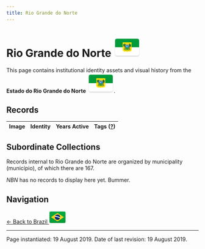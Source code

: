 ```yaml
---
title: Rio Grande do Norte
---
```


# Rio Grande do Norte <img src="../../images/FlagKit/SA/BR/RN/RN@3x.png" class="flagkit-head">

This page contains institutional identity assets and visual history from the **Estado do Rio Grande do Norte** <img src="../../images/FlagKit/SA/BR/RN/RN@3x.png" class="flagkit">.

## Records

| Image | Identity | Years Active | Tags ([?](/guide/flags.html#Flags-Aiding-in-Classification)) |
| :---: | :------- | :-----------:| :---: |

## Subordinate Collections

Records internal to Rio Grande do Norte are organized by municipality (município), of which there are 167.

*NBN* has no records to display here yet. Bummer.

## Navigation

[← Back to Brazil <img src="../../images/FlagKit/SA/BR/BR@2x.png" class="flagkit">](../BR.html)

---

Page instantiated: 19 August 2019.
Date of last revision: 19 August 2019.